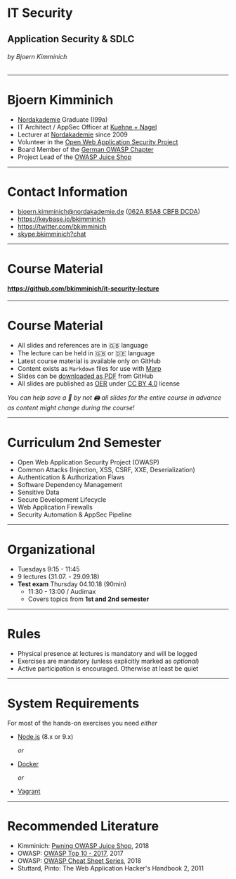 <!-- $theme: gaia -->

<!-- $size: 16:9 -->

<!-- page_number: true -->

<!-- footer: Copyright (c) by Bjoern Kimminich | Licensed under CC-BY-SA 4.0 -->

# IT Security

## Application Security & SDLC

###### by Bjoern Kimminich

---

# Bjoern Kimminich

* [Nordakademie](https://www.nordakademie.de/) Graduate (I99a)
* IT Architect / AppSec Officer at [Kuehne + Nagel](http://kuehne-nagel.com/)
* Lecturer at [Nordakademie](https://www.nordakademie.de/) since 2009
* Volunteer in the [Open Web Application Security Project](https://owasp.org/)
* Board Member of the [German OWASP Chapter](https://www.owasp.org/index.php/Germany)
* Project Lead of the [OWASP Juice Shop](https://www.owasp.org/index.php/OWASP_Juice_Shop_Project)

---

# Contact Information

* <bjoern.kimminich@nordakademie.de> ([062A 85A8 CBFB DCDA](https://keybase.io/bkimminich/pgp_keys.asc?fingerprint=19c01cb7157e4645e9e2c863062a85a8cbfbdcda))
* <https://keybase.io/bkimminich>
* <https://twitter.com/bkimminich>
* <skype:bkimminich?chat>

---

# Course Material

#### <https://github.com/bkimminich/it-security-lecture>

---

# Course Material

* All slides and references are in :uk: language
* The lecture can be held in :uk: or :de: language
* Latest course material is available only on GitHub
* Content exists as `Markdown` files for use with [Marp](https://yhatt.github.io/marp/)
* Slides can be [downloaded as PDF](https://github.com/bkimminich/it-security-lecture/tree/master/slides/pdf) from GitHub
* All slides are published as [OER](http://www.unesco.org/new/en/communication-and-information/access-to-knowledge/open-educational-resources/) under [CC BY 4.0](https://creativecommons.org/licenses/by/4.0/) license

_You can help save a :deciduous_tree: by not :printer: all slides for the entire course in advance as content might change during the course!_

---

# Curriculum 2nd Semester

* Open Web Application Security Project (OWASP)
* Common Attacks (Injection, XSS, CSRF, XXE, Deserialization)
* Authentication & Authorization Flaws
* Software Dependency Management
* Sensitive Data
* Secure Development Lifecycle
* Web Application Firewalls
* Security Automation & AppSec Pipeline

---

# Organizational

* Tuesdays 9:15 - 11:45
* 9 lectures (31.07. - 29.09.18)
* **Test exam** Thursday 04.10.18 (90min)
  * 11:30 - 13:00 / Audimax
  * Covers topics from **1st and 2nd semester**

---

# Rules

* Physical presence at lectures is mandatory and will be logged
* Exercises are mandatory (unless explicitly marked as _optional_)
* Active participation is encouraged. Otherwise at least be quiet

---

# System Requirements

For most of the hands-on exercises you need _either_

* [Node.js](https://nodejs.org) (8.x or 9.x)

  _or_
* [Docker](https://www.docker.com/)

  _or_
* [Vagrant](https://www.vagrantup.com/)

---

# Recommended Literature

* Kimminich: [Pwning OWASP Juice Shop](https://leanpub.com/juice-shop), 2018
* OWASP: [OWASP Top 10 - 2017](https://www.owasp.org/images/7/72/OWASP_Top_10-2017_%28en%29.pdf.pdf), 2017
* OWASP: [OWASP Cheat Sheet Series](https://github.com/righettod/owasp-cs-book/releases/download/CI_BUILD_RELEASE/owasp-cs-book.pdf), 2018
* Stuttard, Pinto: The Web Application Hacker's Handbook 2, 2011
